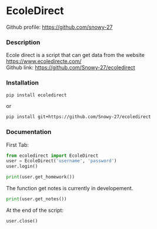 # EcoleDirect
Github profile: https://github.com/snowy-27

### Description
Ecole direct is a script that can get data from the website https://www.ecoledirecte.com/
<br>
Github link: https://github.com/Snowy-27/ecoledirect

### Installation
```sh
pip install ecoledirect
```
or 
```sh
pip install git+https://github.com/Snowy-27/ecoledirect
```

### Documentation

First Tab:
```py
from ecoledirect import EcoleDirect
user = EcoleDirect('username', 'password')
user.login()
```
```py
print(user.get_homework())
```
The function get notes is currently in developement. 
```py
print(user.get_notes()) 
```
At the end of the script: 
```py
user.close()
```
